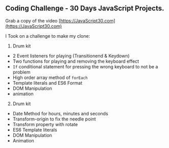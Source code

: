 ## Coding Challenge - 30 Days  JavaScript Projects.

Grab a copy of the video [https://JavaScript30.com](https://JavaScript30.com)

I Took on a challenge to make my clone:


1. Drum kit

-   2 Event listeners for playing (Transitionend & Keydown)
-   Two functions for playing and removing the keyboard effect
-   `If` conditional statement for pressing the wrong keyboard to not be a problem
-   High order array method of `forEach`
-   Template literals and ES6 Format 
-   DOM Manipulation
-   animation

2. Drum kit

-   Date Method for hours, minutes and seconds
-   Transform-origin to fix the needle point
-   Transform property with rotate
-   ES6 Template literals
-   DOM Manipulation
-   Animation 
